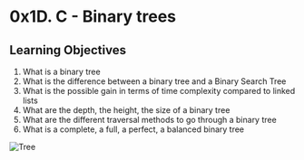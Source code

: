 # 0x1D. C - Binary trees

## Learning Objectives

1. What is a binary tree
2. What is the difference between a binary tree and a Binary Search Tree
3. What is the possible gain in terms of time complexity compared to linked lists
4. What are the depth, the height, the size of a binary tree
5. What are the different traversal methods to go through a binary tree
6. What is a complete, a full, a perfect, a balanced binary tree

![Tree](https://d32qe1r3a676y7.cloudfront.net/eyJidWNrZXQiOiJibG9nLWVjb3RyZWUiLCJrZXkiOiAiYmxvZy8wMDAxLzAxL2FkNDZkYmI0NDdjZDBlOWE2YWVlY2Q2NGNjMmJkMzMyYjBjYmNiNzkuanBlZyIsImVkaXRzIjp7InJlc2l6ZSI6eyJ3aWR0aCI6IDkwMCwiaGVpZ2h0IjowLCJmaXQiOiJjb3ZlciJ9fX0=)

